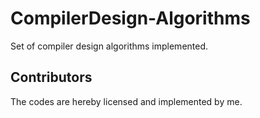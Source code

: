 # CompilerDesign-Algorithms
Set of compiler design algorithms implemented.
## Contributors 
The codes are hereby licensed and implemented by me.
